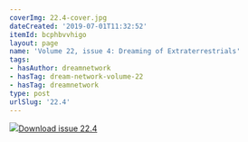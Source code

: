 ```yaml
---
coverImg: 22.4-cover.jpg
dateCreated: '2019-07-01T11:32:52'
itemId: bcphbvvhigo
layout: page
name: 'Volume 22, issue 4: Dreaming of Extraterrestrials'
tags:
- hasAuthor: dreamnetwork
- hasTag: dream-network-volume-22
- hasTag: dreamnetwork
type: post
urlSlug: '22.4'
---
```

<img class="card-journal-img" src="../images/22.4-rect.jpg"/><a href="../files/pdfs/Volume_22/22.4_et.pdf" download="">Download issue 22.4</a>